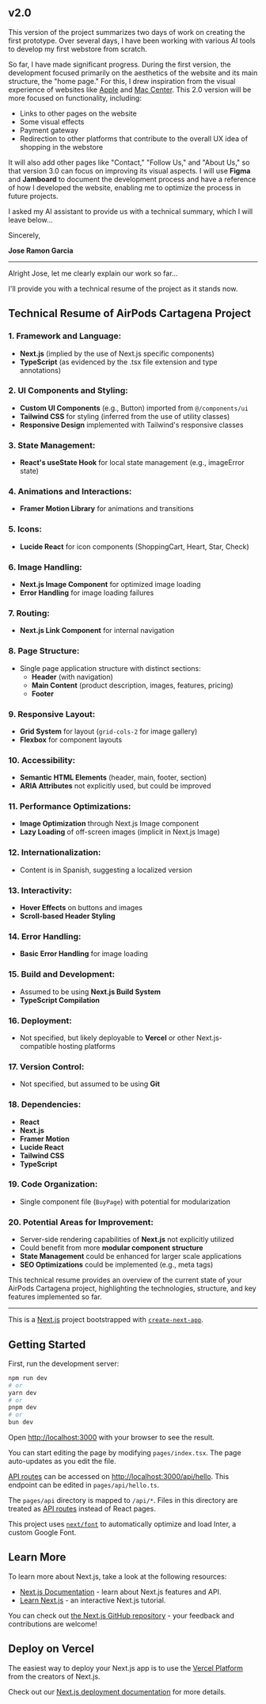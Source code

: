  ## v2.0

This version of the project summarizes two days of work on creating the first prototype. Over several days, I have been working with various AI tools to develop my first webstore from scratch.

So far, I have made significant progress. During the first version, the development focused primarily on the aesthetics of the website and its main structure, the "home page." For this, I drew inspiration from the visual experience of websites like [Apple](https://www.apple.com/co/) and [Mac Center](https://mac-center.com/). This 2.0 version will be more focused on functionality, including:
- Links to other pages on the website
- Some visual effects
- Payment gateway
- Redirection to other platforms that contribute to the overall UX idea of shopping in the webstore

It will also add other pages like "Contact," "Follow Us," and "About Us," so that version 3.0 can focus on improving its visual aspects. I will use **Figma** and **Jamboard** to document the development process and have a reference of how I developed the website, enabling me to optimize the process in future projects.

I asked my AI assistant to provide us with a technical summary, which I will leave below...

Sincerely,

**Jose Ramon Garcia**

-----------------------------------------------------------

Alright Jose, let me clearly explain our work so far...

I'll provide you with a technical resume of the project as it stands now.

## Technical Resume of AirPods Cartagena Project

### 1. Framework and Language:
- **Next.js** (implied by the use of Next.js specific components)
- **TypeScript** (as evidenced by the .tsx file extension and type annotations)

### 2. UI Components and Styling:
- **Custom UI Components** (e.g., Button) imported from `@/components/ui`
- **Tailwind CSS** for styling (inferred from the use of utility classes)
- **Responsive Design** implemented with Tailwind's responsive classes

### 3. State Management:
- **React's useState Hook** for local state management (e.g., imageError state)

### 4. Animations and Interactions:
- **Framer Motion Library** for animations and transitions

### 5. Icons:
- **Lucide React** for icon components (ShoppingCart, Heart, Star, Check)

### 6. Image Handling:
- **Next.js Image Component** for optimized image loading
- **Error Handling** for image loading failures

### 7. Routing:
- **Next.js Link Component** for internal navigation

### 8. Page Structure:
- Single page application structure with distinct sections:
  - **Header** (with navigation)
  - **Main Content** (product description, images, features, pricing)
  - **Footer**

### 9. Responsive Layout:
- **Grid System** for layout (`grid-cols-2` for image gallery)
- **Flexbox** for component layouts

### 10. Accessibility:
- **Semantic HTML Elements** (header, main, footer, section)
- **ARIA Attributes** not explicitly used, but could be improved

### 11. Performance Optimizations:
- **Image Optimization** through Next.js Image component
- **Lazy Loading** of off-screen images (implicit in Next.js Image)

### 12. Internationalization:
- Content is in Spanish, suggesting a localized version

### 13. Interactivity:
- **Hover Effects** on buttons and images
- **Scroll-based Header Styling**

### 14. Error Handling:
- **Basic Error Handling** for image loading

### 15. Build and Development:
- Assumed to be using **Next.js Build System**
- **TypeScript Compilation**

### 16. Deployment:
- Not specified, but likely deployable to **Vercel** or other Next.js-compatible hosting platforms

### 17. Version Control:
- Not specified, but assumed to be using **Git**

### 18. Dependencies:
- **React**
- **Next.js**
- **Framer Motion**
- **Lucide React**
- **Tailwind CSS**
- **TypeScript**

### 19. Code Organization:
- Single component file (`BuyPage`) with potential for modularization

### 20. Potential Areas for Improvement:
- Server-side rendering capabilities of **Next.js** not explicitly utilized
- Could benefit from more **modular component structure**
- **State Management** could be enhanced for larger scale applications
- **SEO Optimizations** could be implemented (e.g., meta tags)

This technical resume provides an overview of the current state of your AirPods Cartagena project, highlighting the technologies, structure, and key features implemented so far.

--------------------------------------------------------------------------------------------------------------------

This is a [Next.js](https://nextjs.org/) project bootstrapped with [`create-next-app`](https://github.com/vercel/next.js/tree/canary/packages/create-next-app).

## Getting Started

First, run the development server:

```bash
npm run dev
# or
yarn dev
# or
pnpm dev
# or
bun dev
```

Open [http://localhost:3000](http://localhost:3000) with your browser to see the result.

You can start editing the page by modifying `pages/index.tsx`. The page auto-updates as you edit the file.

[API routes](https://nextjs.org/docs/api-routes/introduction) can be accessed on [http://localhost:3000/api/hello](http://localhost:3000/api/hello). This endpoint can be edited in `pages/api/hello.ts`.

The `pages/api` directory is mapped to `/api/*`. Files in this directory are treated as [API routes](https://nextjs.org/docs/api-routes/introduction) instead of React pages.

This project uses [`next/font`](https://nextjs.org/docs/basic-features/font-optimization) to automatically optimize and load Inter, a custom Google Font.

## Learn More

To learn more about Next.js, take a look at the following resources:

- [Next.js Documentation](https://nextjs.org/docs) - learn about Next.js features and API.
- [Learn Next.js](https://nextjs.org/learn) - an interactive Next.js tutorial.

You can check out [the Next.js GitHub repository](https://github.com/vercel/next.js/) - your feedback and contributions are welcome!

## Deploy on Vercel

The easiest way to deploy your Next.js app is to use the [Vercel Platform](https://vercel.com/new?utm_medium=default-template&filter=next.js&utm_source=create-next-app&utm_campaign=create-next-app-readme) from the creators of Next.js.

Check out our [Next.js deployment documentation](https://nextjs.org/docs/deployment) for more details.
